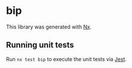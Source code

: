 # bip

This library was generated with [Nx](https://nx.dev).

## Running unit tests

Run `nx test bip` to execute the unit tests via [Jest](https://jestjs.io).
